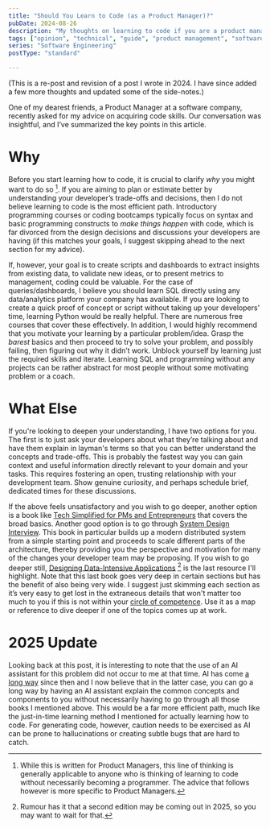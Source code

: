 ```yaml
---
title: "Should You Learn to Code (as a Product Manager)?"
pubDate: 2024-08-26
description: "My thoughts on learning to code if you are a product manager"
tags: ["opinion", "technical", "guide", "product management", "software engineering", "learning", "career development"]
series: "Software Engineering"
postType: "standard"

---
```


(This is a re-post and revision of a post I wrote in 2024. I have since added
a few more thoughts and updated some of the side-notes.)

One of my dearest friends, a Product Manager at a software company, recently
asked for my advice on acquiring code skills. Our conversation was insightful, and
I’ve summarized the key points in this article.

# Why

Before you start learning how to code, it is crucial to clarify
*why* you might want to do so [^also].
If you are aiming to plan or estimate better by understanding your developer’s
trade-offs and decisions, then I do not believe learning to code is the most efficient path.
Introductory programming courses or coding bootcamps typically focus on syntax and basic
programming constructs to *make things happen* with code, which is far divorced from the
design decisions and discussions your developers are having (if this matches
your goals, I suggest skipping ahead to the next section for my advice).

If, however, your goal is to create scripts and dashboards to
extract insights from existing data, to validate new ideas, or to present metrics to
management, coding could be valuable. For the case of
queries/dashboards, I believe you should learn SQL directly using
any data/analytics platform your company has available. If you are looking
to create a quick proof of concept or script without taking up your developers'
time, learning Python would be really helpful. There are numerous free courses
that cover these effectively. In addition, I would highly recommend that you motivate your learning by a
particular problem/idea. Grasp the *barest* basics and then proceed to
try to solve your problem, and possibly failing, then figuring out why it didn’t work.
Unblock yourself by learning just the required skills and iterate. Learning SQL
and programming without any projects can be rather abstract for most people without
some motivating problem or a coach.

# What Else

If you're looking to deepen your understanding, I have two options for
you. The first is to just ask your
developers about what they’re talking about and have them explain in layman's
terms so that you can better understand the concepts and trade-offs. This is
probably the fastest way you can gain context and useful information directly relevant
to your domain and your tasks. This requires fostering an open, trusting relationship
with your development team. Show genuine curiosity, and perhaps schedule brief,
dedicated times for these discussions.

If the above feels unsatisfactory and you wish to go deeper, another option is
a book like [Tech Simplified for PMs and Entrepreneurs](https://www.amazon.ca/Tech-Simplified-Entrepreneurs-Deepak-Singh/dp/9355664990)
that covers the broad basics. Another good option is to go through [System Design
Interview](https://www.amazon.ca/System-Design-Interview-insiders-Second/dp/B08CMF2CQF/ref=asc_df_B08CMF2CQF?mcid=3ef49e4e65613020abf3398d3598d155&tag=googleshopc0c-20&linkCode=df0&hvadid=706840526768&hvpos=&hvnetw=g&hvrand=3661384844743060318&hvpone=&hvptwo=&hvqmt=&hvdev=t&hvdvcmdl=&hvlocint=&hvlocphy=9001491&hvtargid=pla-934212337151&psc=1&gad_source=1).
This book in particular builds up a modern distributed
system from a simple starting point and proceeds to scale different parts of
the architecture, thereby providing you
the perspective and motivation for many of the changes your developer team may be
proposing. If you wish to go deeper still, [Designing Data-Intensive Applications](https://dataintensive.net/) [^new-book]
is the last resource I'll highlight. Note that this last book goes
very deep in certain sections but has the benefit of also being very wide. I
suggest just skimming each section as it’s very easy to get lost in the extraneous
details that won't matter too much to you if this is not within your [circle of
competence](https://fs.blog/circle-of-competence/). Use it as a map or reference
to dive deeper if one of the topics comes up at work.

# 2025 Update

Looking back at this post, it is interesting to note that the use of an AI
assistant for this problem did not occur to me at that time. AI has come
[a long way](/blog/how-i-write-rfcs) since then and I now believe that in the latter case, you can
go a long way by having an AI assistant explain the common concepts and components
to you without necessarily having to go through all those books I mentioned above.
This would be a far more efficient path, much like the just-in-time learning
method I mentioned for actually learning how to code. For generating code, however,
caution needs to be exercised as AI can be prone to hallucinations or creating
subtle bugs that are hard to catch.

[^also]: While this is written for Product Managers, this line of thinking is generally
  applicable to anyone who is thinking of learning to code without necessarily
  becoming a programmer. The advice that follows however is more specific to
  Product Managers.
[^new-book]: Rumour has it that a second edition may be coming out in 2025, so you
  may want to wait for that.
